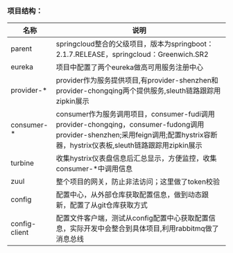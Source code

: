 ### 项目结构：

|名称|说明| 
|---|---|
|parent|springcloud整合的父级项目，版本为springboot：2.1.7.RELEASE，springcloud：Greenwich.SR2|
|eureka|项目中配置了两个eureka做高可用服务注册中心|
|provider-*|provider作为服务提供项目,有provider-shenzhen和provider-chongqing两个提供服务,sleuth链路跟踪用zipkin展示|
|consumer-*|consumer作为服务调用项目，consumer-fudi调用provider-chongqing，consumer-fudong调用provider-shenzhen;采用feign调用;配置hystrix容断器，hystrix仪表板,sleuth链路跟踪用zipkin展示|
|turbine|收集hystrix仪表盘信息后汇总显示，方便监控，收集consumer-*中调用信息|
|zuul|整个项目的网关，防止非法访问；这里做了token校验|
|config|配置中心，从外部仓库获取配置信息，做到动态跟新，配置了从git仓库获取方式|
|config-client|配置文件客户端，测试从config配置中心获取配置信息，实际开发中会整合到具体项目,利用rabbitmq做了消息总线|
